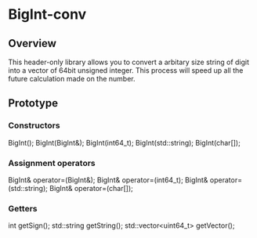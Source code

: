 # BigInt-conv
## Overview
This header-only library allows you to convert a arbitary size string of digit into a vector of 64bit unsigned integer. This process will speed up all the future calculation made on the number.

## Prototype
### Constructors
BigInt();
BigInt(BigInt&);
BigInt(int64_t);
BigInt(std::string);
BigInt(char[]);

### Assignment operators
BigInt& operator=(BigInt&);
BigInt& operator=(int64_t);
BigInt& operator=(std::string);
BigInt& operator=(char[]);

### Getters
int getSign();
std::string getString();
std::vector<uint64_t> getVector();
